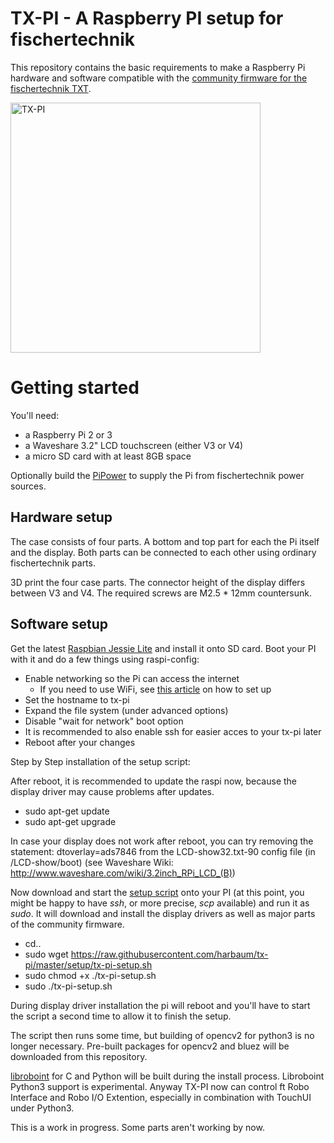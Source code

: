 # TX-PI - A Raspberry PI setup for fischertechnik

This repository contains the basic requirements to make a Raspberry Pi
hardware and software compatible with the [community firmware
for the fischertechnik TXT](http://cfw.ftcommunity.de/).

<img src="https://raw.githubusercontent.com/harbaum/tx-pi/master/images/display32_1.jpg" alt="TX-PI" width="400" style="width: 400px;"/>

# Getting started

You'll need:

  - a Raspberry Pi 2 or 3
  - a Waveshare 3.2" LCD touchscreen (either V3 or V4)
  - a micro SD card with at least 8GB space

Optionally build the [PiPower](https://github.com/harbaum/tx-pi/tree/master/pipower) to supply the Pi from fischertechnik power sources.

## Hardware setup

The case consists of four parts. A bottom and top part for each the
Pi itself and the display. Both parts can be connected to each other
using ordinary fischertechnik parts.

3D print the four case parts. The connector height of the display
differs between V3 and V4. The required screws are M2.5 * 12mm
countersunk.

## Software setup

Get the latest [Raspbian Jessie Lite](http://downloads.raspberrypi.org/raspbian_lite/images/raspbian_lite-2017-07-05/) and install it onto SD card. Boot your PI with it and do a few things using raspi-config:

  - Enable networking so the Pi can access the internet
    - If you need to use WiFi, see [this article](https://thepihut.com/blogs/raspberry-pi-tutorials/83502916-how-to-setup-wifi-on-raspbian-jessie-lite) on how to set up
  - Set the hostname to tx-pi
  - Expand the file system (under advanced options)
  - Disable "wait for network" boot option
  - It is recommended to also enable ssh for easier acces to your tx-pi later
  - Reboot after your changes
    
Step by Step installation of the setup script:
 
  After reboot, it is recommended to update the raspi now, because the display driver may cause problems after updates.
  - sudo apt-get update
  - sudo apt-get upgrade
  
  In case your display does not work after reboot, you can try removing the statement: dtoverlay=ads7846 from the LCD-show32.txt-90 config file (in /LCD-show/boot) (see Waveshare Wiki: http://www.waveshare.com/wiki/3.2inch_RPi_LCD_(B))
  
  
  Now download and start the [setup script](https://raw.githubusercontent.com/harbaum/tx-pi/master/setup/tx-pi-setup.sh) onto your PI (at this point, you might be happy to have *ssh*, or more precise, *scp* available) and run it as *sudo*. It will download and install the display drivers as well as major parts of the community firmware.
  - cd..
  - sudo wget https://raw.githubusercontent.com/harbaum/tx-pi/master/setup/tx-pi-setup.sh
  - sudo chmod +x ./tx-pi-setup.sh
  - sudo ./tx-pi-setup.sh

During display driver installation the pi will reboot and you'll have to start
the script a second time to allow it to finish the setup.

The script then runs some time, but building of opencv2 for python3 is no longer necessary. Pre-built packages for opencv2 and bluez will be downloaded from this repository.

[libroboint](https://defiant.homedns.org/~erik/ft/libft/) for C and Python will be built during the install process. Libroboint Python3 support is experimental. Anyway TX-PI now can control ft Robo Interface and Robo I/O Extention, especially in combination with TouchUI under Python3.

This is a work in progress. Some parts aren't working by now.
